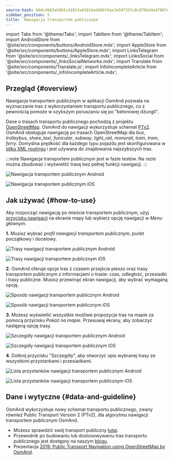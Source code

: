 ```yaml
---
source-hash: 80dc4983a69b5c41013a01014add8bf4ae3e59f35fc0c079bd4e47887e3e4bea
sidebar_position: 5
title:  Nawigacja transportem publicznym
---
```

import Tabs from '@theme/Tabs';
import TabItem from '@theme/TabItem';
import AndroidStore from '@site/src/components/buttons/AndroidStore.mdx';
import AppleStore from '@site/src/components/buttons/AppleStore.mdx';
import LinksTelegram from '@site/src/components/_linksTelegram.mdx';
import LinksSocial from '@site/src/components/_linksSocialNetworks.mdx';
import Translate from '@site/src/components/Translate.js';
import InfoIncompleteArticle from '@site/src/components/_infoIncompleteArticle.mdx';




## Przegląd {#overview}

Nawigacja transportem publicznym w aplikacji OsmAnd pozwala na wyznaczanie tras z wykorzystaniem transportu publicznego, co z pewnością pomoże w szybszym poruszaniu się po "betonowej dżungli".

Dane o trasach transportu publicznego pochodzą z projektu [OpenStreetMap](http://openstreetmap.org/). OsmAnd do nawigacji wykorzystuje schemat [PTv2](https://wiki.openstreetmap.org/wiki/Public_transport). OsmAnd obsługuje nawigację po trasach OpenStreetMap dla *bus*, *trolleybus*, *share_taxi*, *funicular*, *subway*, *light_rail*, *monorail*, *train*, *tram*, *ferry*. Domyślna prędkość dla każdego typu pojazdu jest skonfigurowana w [pliku XML routingu](../../../technical/build-osmand/routing.md) i jest używana do znajdowania najszybszych tras.

:::note
Nawigacja transportem publicznym jest w fazie testów. Na razie można zbudować i wyświetlić trasę bez pełnej funkcji nawigacji.
:::

<Tabs groupId="operating-systems" queryString="current-os">

<TabItem value="android" label="Android">

![Nawigacja transportem publicznym Android](@site/static/img/navigation/public/navigation_android.png)  

</TabItem>

<TabItem value="ios" label="iOS">  

![Nawigacja transportem publicznym iOS](@site/static/img/navigation/public/navigation_ios.png)

</TabItem>

</Tabs>


## Jak używać {#how-to-use}

Aby rozpocząć nawigację po mieście transportem publicznym, użyj [przycisku nawigacji](../../widgets/map-buttons.md#directions) na ekranie mapy lub wybierz opcję nawigacji w *Menu głównym*.  

**1.** Musisz wybrać *profil nawigacji transportem publicznym*, punkt początkowy i docelowy.  

<Tabs groupId="operating-systems" queryString="current-os">

<TabItem value="android" label="Android">

![Trasy nawigacji transportem publicznym Android](@site/static/img/navigation/public/navigation_public_android.png)

</TabItem>

<TabItem value="ios" label="iOS">  

![Trasy nawigacji transportem publicznym iOS](@site/static/img/navigation/public/navigation_public_ios.png)

</TabItem>

</Tabs>

**2.** OsmAnd oferuje opcje tras z czasem przejścia pieszo oraz trasy transportem publicznym z informacjami o trasie: czas, odległość, przesiadki i trasy publiczne. Musisz przewinąć ekran nawigacji, aby wybrać wymaganą opcję.  

<Tabs groupId="operating-systems" queryString="current-os">

<TabItem value="android" label="Android">

![Sposób nawigacji transportem publicznym Android](@site/static/img/navigation/public/navigation_way_android.png)

</TabItem>

<TabItem value="ios" label="iOS">  

![Sposób nawigacji transportem publicznym iOS](@site/static/img/navigation/public/navigation_way_ios.png)

</TabItem>

</Tabs>

**3.** Możesz wyświetlić wszystkie możliwe propozycje tras na mapie za pomocą przycisku *Pokaż na mapie*. Przesuwaj ekrany, aby zobaczyć następną opcję trasy.

<Tabs groupId="operating-systems" queryString="current-os">

<TabItem value="android" label="Android">

![Szczegóły nawigacji transportem publicznym Android](@site/static/img/navigation/public/navigation_details_android.png)

</TabItem>

<TabItem value="ios" label="iOS">  

![Szczegóły nawigacji transportem publicznym iOS](@site/static/img/navigation/public/navigation_details_ios.png)

</TabItem>

</Tabs>


**4.** Dotknij przycisku "Szczegóły", aby otworzyć opis wybranej trasy ze wszystkimi przystankami i przesiadkami.  

<Tabs groupId="operating-systems" queryString="current-os">

<TabItem value="android" label="Android">

![Lista przystanków nawigacji transportem publicznym Android](@site/static/img/navigation/public/navigation_stops_list_android.png)

</TabItem>

<TabItem value="ios" label="iOS">  

![Lista przystanków nawigacji transportem publicznym iOS](@site/static/img/navigation/public/navigation_stops_list_ios.png)

</TabItem>

</Tabs>


## Dane i wytyczne {#data-and-guideline}

OsmAnd wykorzystuje nowy schemat transportu publicznego, zwany również Public Transport Version 2 (PTv2), dla algorytmu nawigacji transportem publicznym OsmAnd.

- Możesz sprawdzić swój transport publiczny [tutaj](http://tools.geofabrik.de/osmi/).
- Przewodnik po budowaniu lub dostosowywaniu tras transportu publicznego jest dostępny na naszym [blogu](https://osmand.net/blog/guideline-pt).
- Prezentacja [2019: Public Transport Navigation using OpenStreetMap by OsmAnd](https://www.youtube.com/watch?v=SPab09kaWPc&ab_channel=StateoftheMap).